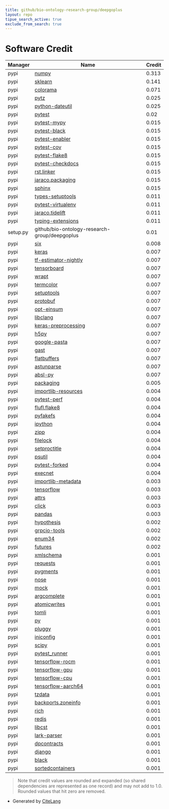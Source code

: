 ```yaml
---
title: github/bio-ontology-research-group/deepgoplus
layout: repo
tipue_search_active: true
exclude_from_search: true
---
```

# Software Credit

|Manager|Name|Credit|
|-------|----|------|
|pypi|[numpy](https://www.numpy.org)|0.313|
|pypi|[sklearn](https://pypi.python.org/pypi/scikit-learn/)|0.141|
|pypi|[colorama](https://github.com/tartley/colorama)|0.071|
|pypi|[pytz](http://pythonhosted.org/pytz)|0.025|
|pypi|[python-dateutil](https://github.com/dateutil/dateutil)|0.025|
|pypi|[pytest](https://docs.pytest.org/en/latest/)|0.02|
|pypi|[pytest-mypy](https://pypi.org/project/pytest-mypy)|0.015|
|pypi|[pytest-black](https://pypi.org/project/pytest-black)|0.015|
|pypi|[pytest-enabler](https://pypi.org/project/pytest-enabler)|0.015|
|pypi|[pytest-cov](https://pypi.org/project/pytest-cov)|0.015|
|pypi|[pytest-flake8](https://pypi.org/project/pytest-flake8)|0.015|
|pypi|[pytest-checkdocs](https://pypi.org/project/pytest-checkdocs)|0.015|
|pypi|[rst.linker](https://pypi.org/project/rst.linker)|0.015|
|pypi|[jaraco.packaging](https://pypi.org/project/jaraco.packaging)|0.015|
|pypi|[sphinx](https://pypi.org/project/sphinx)|0.015|
|pypi|[types-setuptools](https://pypi.org/project/types-setuptools)|0.011|
|pypi|[pytest-virtualenv](https://pypi.org/project/pytest-virtualenv)|0.011|
|pypi|[jaraco.tidelift](https://pypi.org/project/jaraco.tidelift)|0.011|
|pypi|[typing-extensions](https://pypi.org/project/typing-extensions)|0.011|
|setup.py|github/bio-ontology-research-group/deepgoplus|0.01|
|pypi|[six](https://pypi.org/project/six)|0.008|
|pypi|[keras](https://keras.io/)|0.007|
|pypi|[tf-estimator-nightly](https://www.tensorflow.org/)|0.007|
|pypi|[tensorboard](https://github.com/tensorflow/tensorboard)|0.007|
|pypi|[wrapt](https://pypi.org/project/wrapt)|0.007|
|pypi|[termcolor](https://pypi.org/project/termcolor)|0.007|
|pypi|[setuptools](https://pypi.org/project/setuptools)|0.007|
|pypi|[protobuf](https://pypi.org/project/protobuf)|0.007|
|pypi|[opt-einsum](https://pypi.org/project/opt-einsum)|0.007|
|pypi|[libclang](https://pypi.org/project/libclang)|0.007|
|pypi|[keras-preprocessing](https://pypi.org/project/keras-preprocessing)|0.007|
|pypi|[h5py](https://pypi.org/project/h5py)|0.007|
|pypi|[google-pasta](https://pypi.org/project/google-pasta)|0.007|
|pypi|[gast](https://pypi.org/project/gast)|0.007|
|pypi|[flatbuffers](https://pypi.org/project/flatbuffers)|0.007|
|pypi|[astunparse](https://pypi.org/project/astunparse)|0.007|
|pypi|[absl-py](https://pypi.org/project/absl-py)|0.007|
|pypi|[packaging](https://pypi.org/project/packaging)|0.005|
|pypi|[importlib-resources](https://pypi.org/project/importlib-resources)|0.004|
|pypi|[pytest-perf](https://pypi.org/project/pytest-perf)|0.004|
|pypi|[flufl.flake8](https://pypi.org/project/flufl.flake8)|0.004|
|pypi|[pyfakefs](https://pypi.org/project/pyfakefs)|0.004|
|pypi|[ipython](https://pypi.org/project/ipython)|0.004|
|pypi|[zipp](https://pypi.org/project/zipp)|0.004|
|pypi|[filelock](https://pypi.org/project/filelock)|0.004|
|pypi|[setproctitle](https://pypi.org/project/setproctitle)|0.004|
|pypi|[psutil](https://pypi.org/project/psutil)|0.004|
|pypi|[pytest-forked](https://pypi.org/project/pytest-forked)|0.004|
|pypi|[execnet](https://pypi.org/project/execnet)|0.004|
|pypi|[importlib-metadata](https://github.com/python/importlib_metadata)|0.003|
|pypi|[tensorflow](https://www.tensorflow.org/)|0.003|
|pypi|[attrs](https://pypi.org/project/attrs)|0.003|
|pypi|[click](https://palletsprojects.com/p/click/)|0.003|
|pypi|[pandas](https://pandas.pydata.org)|0.003|
|pypi|[hypothesis](https://hypothesis.works)|0.002|
|pypi|[grpcio-tools](https://pypi.org/project/grpcio-tools)|0.002|
|pypi|[enum34](https://pypi.org/project/enum34)|0.002|
|pypi|[futures](https://pypi.org/project/futures)|0.002|
|pypi|[xmlschema](https://pypi.org/project/xmlschema)|0.001|
|pypi|[requests](https://pypi.org/project/requests)|0.001|
|pypi|[pygments](https://pypi.org/project/pygments)|0.001|
|pypi|[nose](https://pypi.org/project/nose)|0.001|
|pypi|[mock](https://pypi.org/project/mock)|0.001|
|pypi|[argcomplete](https://pypi.org/project/argcomplete)|0.001|
|pypi|[atomicwrites](https://pypi.org/project/atomicwrites)|0.001|
|pypi|[tomli](https://pypi.org/project/tomli)|0.001|
|pypi|[py](https://pypi.org/project/py)|0.001|
|pypi|[pluggy](https://pypi.org/project/pluggy)|0.001|
|pypi|[iniconfig](https://pypi.org/project/iniconfig)|0.001|
|pypi|[scipy](https://www.scipy.org)|0.001|
|pypi|[pytest_runner](https://github.com/pytest-dev/pytest-runner/)|0.001|
|pypi|[tensorflow-rocm](https://pypi.org/project/tensorflow-rocm)|0.001|
|pypi|[tensorflow-gpu](https://pypi.org/project/tensorflow-gpu)|0.001|
|pypi|[tensorflow-cpu](https://pypi.org/project/tensorflow-cpu)|0.001|
|pypi|[tensorflow-aarch64](https://pypi.org/project/tensorflow-aarch64)|0.001|
|pypi|[tzdata](https://pypi.org/project/tzdata)|0.001|
|pypi|[backports.zoneinfo](https://pypi.org/project/backports.zoneinfo)|0.001|
|pypi|[rich](https://pypi.org/project/rich)|0.001|
|pypi|[redis](https://pypi.org/project/redis)|0.001|
|pypi|[libcst](https://pypi.org/project/libcst)|0.001|
|pypi|[lark-parser](https://pypi.org/project/lark-parser)|0.001|
|pypi|[dpcontracts](https://pypi.org/project/dpcontracts)|0.001|
|pypi|[django](https://pypi.org/project/django)|0.001|
|pypi|[black](https://pypi.org/project/black)|0.001|
|pypi|[sortedcontainers](https://pypi.org/project/sortedcontainers)|0.001|


> Note that credit values are rounded and expanded (so shared dependencies are represented as one record) and may not add to 1.0. Rounded values that hit zero are removed.


- Generated by [CiteLang](https://github.com/vsoch/citelang)
